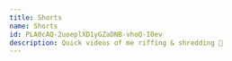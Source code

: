 ```yaml
---
title: Shorts
name: Shorts
id: PLA0cAQ-2uoeplXD1yGZaDNB-vhoQ-I0ev
description: Quick videos of me riffing & shredding 🤘
---
```

